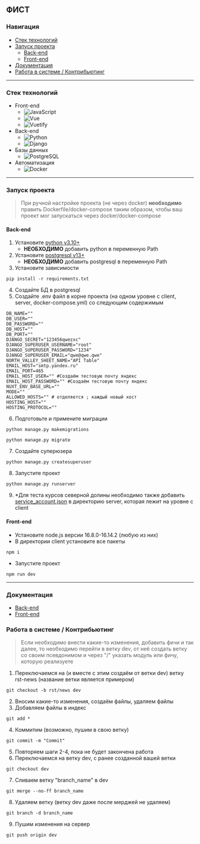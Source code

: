 ФИСТ
---
### Навигация
* [Стек технологий]()
* [Запуск проекта]()
  * [Back-end]()
  * [Front-end]()
* [Документация]()
* [Работа в системе / Контрибьютинг]()
---
### Стек технологий
* Front-end
  * ![JavaScript](https://img.shields.io/badge/JavaScript-000000?style=for-the-badge&logo=JavaScript&logoColor=#F7DF1E)
  * ![Vue](https://img.shields.io/badge/Vue-000000?style=for-the-badge&logo=Vue.js&logoColor=#61DAFB)
  * ![Vuetify](https://img.shields.io/badge/Vuetify-000000?style=for-the-badge&logo=Vuetify&logoColor=#61DAFB)
* Back-end
  * ![Python](https://img.shields.io/badge/Python-000000?style=for-the-badge&logo=Python&logoColor=#3776AB)
  * ![Django](https://img.shields.io/badge/Django-000000?style=for-the-badge&logo=Django&logoColor=#009688)
* Базы данных
  * ![PostgreSQL](https://img.shields.io/badge/PostgreSQL-000000?style=for-the-badge&logo=PostgreSQL&logoColor=#4169E1)
* Автоматизация
  * ![Docker](https://img.shields.io/badge/Docker-000000?style=for-the-badge&logo=Docker&logoColor=#2496ED)
---
### Запуск проекта
> При ручной настройке проекта (не через docker) **необходимо** править Dockerfile/docker-compose таким образом, чтобы ваш проект мог запускаться через docker/docker-compose
#### Back-end
1. Установите [python v3.10+](https://www.python.org/downloads/)
   * **НЕОБХОДИМО** добавить python в переменную Path
2. Установите [postgresql v13+](https://www.enterprisedb.com/downloads/postgres-postgresql-downloads)
    * **НЕОБХОДИМО** добавить postgresql в переменную Path
3. Установите зависимости
```
pip install -r requirements.txt
```
4. Создайте БД в postgresql
5. Создайте .env файл в корне проекта (на одном уровне с client, server, docker-compose.yml) со следующим содержимым
```dotenv
DB_NAME=""
DB_USER=""
DB_PASSWORD=""
DB_HOST=""
DB_PORT=""
DJANGO_SECRET="123456qwezxc"
DJANGO_SUPERUSER_USERNAME="root"
DJANGO_SUPERUSER_PASSWORD="1234"
DJANGO_SUPERUSER_EMAIL="qwe@qwe.qwe"
NORTH_VALLEY_SHEET_NAME="API Table"
EMAIL_HOST="smtp.yandex.ru"
EMAIL_PORT=465
EMAIL_HOST_USER="" #Создаём тестовую почту яндекс
EMAIL_HOST_PASSWORD="" #Создаём тестовую почту яндекс
NUXT_ENV_BASE_URL=""
MODE=""
ALLOWED_HOSTS="" # отделяется ; каждый новый хост
HOSTING_HOST=""
HOSTING_PROTOCOL=""
```
6. Подготовьте и примените миграции
```
python manage.py makemigrations
```
```
python manage.py migrate
```
7. Создайте суперюзера
```
python manage.py createsuperuser
```
8. Запустите проект
```
python manage.py runserver
```
9. *Для теста курсов северной долины необходимо также добавить [service_account.json](https://www.twilio.com/blog/2017/02/an-easy-way-to-read-and-write-to-a-google-spreadsheet-in-python.html) в директорию server, которая лежит на уровне с client
#### Front-end
* Установите node.js версии 16.8.0-16.14.2 (любую из них)
* В директории client установите все пакеты
```
npm i
```
* Запустите проект
```
npm run dev
```
---
### Документация
* [Back-end](https://github.com/ulstu/fist-portal/blob/main/server/README.md)
* [Front-end](https://github.com/ulstu/fist-portal/blob/main/client/README.md)
### Работа в системе / Контрибьютинг
> Если необходимо внести какие-то изменения, добавить фичи и так далее, то необходимо перейти в ветку dev, от неё создать ветку со своим псевдонимом и через "/" указать модуль или фичу, которую реализуете
1. Переключаемся на (и вместе с этим создаём от ветки dev) ветку rst-news (название ветки является примером)
```git
git checkout -b rst/news dev
```
2. Вносим какие-то изменения, создаём файлы, удаляем файлы
3. Добавляем файлы в индекс
```git
git add *
```
4. Коммитим (возможно, пушим в свою ветку)
```git
git commit -m "Commit"
```
5. Повторяем шаги 2-4, пока не будет закончена работа
6. Переключаемся на ветку dev, с ранее созданной вашей ветки
```git
git checkout dev
```
7. Сливаем ветку "branch_name" в dev
```git
git merge --no-ff branch_name
```
8. Удаляем ветку (ветку dev даже после мерджей не удаляем)
```git
git branch -d branch_name
```
9. Пушим изменения на сервер
```git
git push origin dev
```

